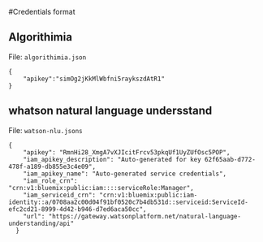#Credentials format

## Algorithimia


File: `algorithimia.json`
```
{
    "apikey":"simOg2jKkMlWbfni5raykszdAtR1"
}
```
## whatson natural language undersstand
File: `watson-nlu.jsons`
```
{
    "apikey": "RmnHi28_XmgA7vXJIcitFrcv53pkqUf1UyZUfOsc5POP",
    "iam_apikey_description": "Auto-generated for key 62f65aab-d772-478f-a189-db855e3c4e09",
    "iam_apikey_name": "Auto-generated service credentials",
    "iam_role_crn": "crn:v1:bluemix:public:iam::::serviceRole:Manager",
    "iam_serviceid_crn": "crn:v1:bluemix:public:iam-identity::a/0708aa2c00d04f91bf0520c7b4db531d::serviceid:ServiceId-efc2cd21-8999-4d42-b946-d7ed6aca50cc",
    "url": "https://gateway.watsonplatform.net/natural-language-understanding/api"
  }
  ```